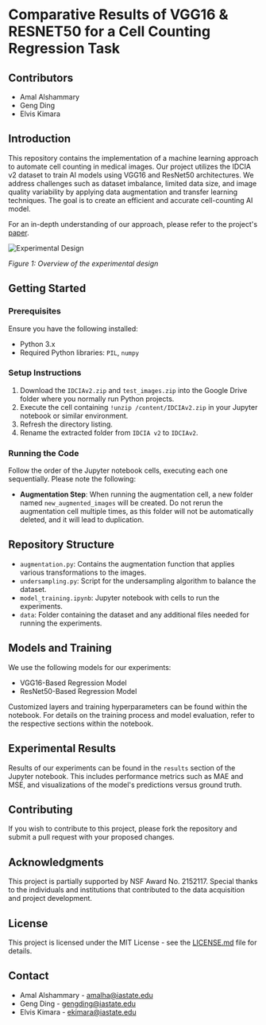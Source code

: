 # Comparative Results of VGG16 & RESNET50 for a Cell Counting Regression Task

## Contributors
- Amal Alshammary
- Geng Ding
- Elvis Kimara

## Introduction
This repository contains the implementation of a machine learning approach to automate cell counting in medical images. Our project utilizes the IDCIA v2 dataset to train AI models using VGG16 and ResNet50 architectures. We address challenges such as dataset imbalance, limited data size, and image quality variability by applying data augmentation and transfer learning techniques. The goal is to create an efficient and accurate cell-counting AI model.

For an in-depth understanding of our approach, please refer to the project's [paper](link-to-paper).

![Experimental Design](link-to-figure1)

_Figure 1: Overview of the experimental design_

## Getting Started

### Prerequisites
Ensure you have the following installed:
- Python 3.x
- Required Python libraries: `PIL`, `numpy`

### Setup Instructions
1. Download the `IDCIAv2.zip` and `test_images.zip` into the Google Drive folder where you normally run Python projects.
2. Execute the cell containing `!unzip /content/IDCIAv2.zip` in your Jupyter notebook or similar environment.
3. Refresh the directory listing.
4. Rename the extracted folder from `IDCIA v2` to `IDCIAv2`.

### Running the Code
Follow the order of the Jupyter notebook cells, executing each one sequentially. Please note the following:
- **Augmentation Step**: When running the augmentation cell, a new folder named `new_augmented_images` will be created. Do not rerun the augmentation cell multiple times, as this folder will not be automatically deleted, and it will lead to duplication.

## Repository Structure
- `augmentation.py`: Contains the augmentation function that applies various transformations to the images.
- `undersampling.py`: Script for the undersampling algorithm to balance the dataset.
- `model_training.ipynb`: Jupyter notebook with cells to run the experiments.
- `data`: Folder containing the dataset and any additional files needed for running the experiments.

## Models and Training
We use the following models for our experiments:
- VGG16-Based Regression Model
- ResNet50-Based Regression Model

Customized layers and training hyperparameters can be found within the notebook. For details on the training process and model evaluation, refer to the respective sections within the notebook.

## Experimental Results
Results of our experiments can be found in the `results` section of the Jupyter notebook. This includes performance metrics such as MAE and MSE, and visualizations of the model's predictions versus ground truth.

## Contributing
If you wish to contribute to this project, please fork the repository and submit a pull request with your proposed changes.

## Acknowledgments
This project is partially supported by NSF Award No. 2152117. Special thanks to the individuals and institutions that contributed to the data acquisition and project development.

## License
This project is licensed under the MIT License - see the [LICENSE.md](LICENSE-file-link) file for details.

## Contact
- Amal Alshammary - amalha@iastate.edu
- Geng Ding - gengding@iastate.edu
- Elvis Kimara - ekimara@iastate.edu

